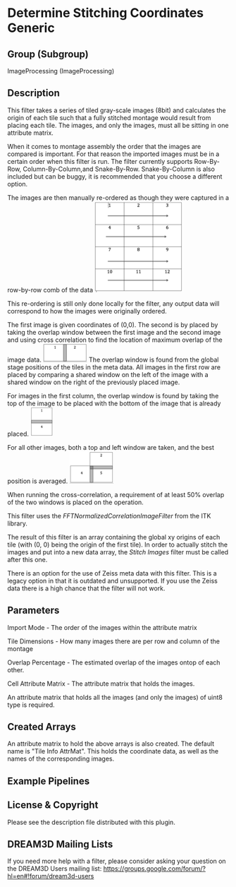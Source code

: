 Determine Stitching Coordinates Generic 
=====


## Group (Subgroup) ##

ImageProcessing (ImageProcessing)


## Description ##

This filter takes a series of tiled gray-scale images (8bit) and calculates the origin of each tile such that a fully stitched montage would result from placing each tile. The images, and only the images, must all be sitting in one attribute matrix.

When it comes to montage assembly the order that the images are compared is important. For that reason the imported images must be in a certain order when this filter is run. The filter currently supports Row-By-Row, Column-By-Column,and Snake-By-Row. Snake-By-Column is also included but can be buggy, it is recommended that you choose a different option.

The images are then manually re-ordered as though they were captured in a row-by-row comb of the data ![](Images/RowWiseComb.png)

This re-ordering is still only done locally for the filter, any output data will correspond to how the images were originally ordered.


The first image is given coordinates of (0,0). The second is by placed by taking the overlap window between the first image and the second image and using cross correlation to find the location of maximum overlap of the image data. ![](Images/LeftXC.png) The overlap window is found from the global stage positions of the tiles in the meta data. All images in the first row are placed by comparing a shared window on the left of the image with a shared window on the right of the previously placed image. 

For images in the first column, the overlap window is found by taking the top of the image to be placed with the bottom of the image that is already placed. ![](Images/TopXC.png)

For all other images, both a top and left window are taken, and the best position is averaged. ![](Images/TopAndLeftXC.png)

When running the cross-correlation, a requirement of at least 50% overlap of the two windows is placed on the operation. 

This filter uses the *FFTNormalizedCorrelationImageFilter* from the ITK library. 

The result of this filter is an array containing the global xy origins of each tile (with (0, 0) being the origin of the first tile). In order to actually stitch the images and put into a new data array, the *Stitch Images* filter must be called after this one. 


There is an option for the use of Zeiss meta data with this filter. This is a legacy option in that it is outdated and unsupported. If you use the Zeiss data there is a high chance that the filter will not work.


## Parameters ##

Import Mode - The order of the images within the attribute matrix

Tile Dimensions - How many images there are per row and column of the montage

Overlap Percentage - The estimated overlap of the images ontop of each other.

Cell Attribute Matrix - The attribute matrix that holds the images.


An attribute matrix that holds all the images (and only the images) of uint8 type is required.


## Created Arrays ##

An attribute matrix to hold the above arrays is also created. The default name is "Tile Info AttrMat". 
 This holds the coordinate data, as well as the names of the corresponding images.


## Example Pipelines ##



## License & Copyright ##

Please see the description file distributed with this plugin.

## DREAM3D Mailing Lists ##

If you need more help with a filter, please consider asking your question on the DREAM3D Users mailing list:
https://groups.google.com/forum/?hl=en#!forum/dream3d-users


